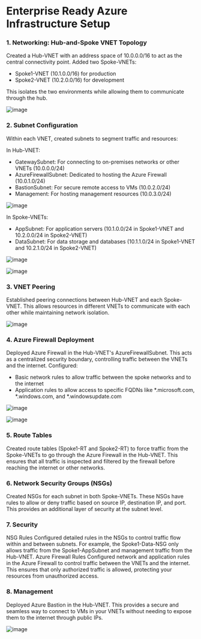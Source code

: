 # Enterprise Ready Azure Infrastructure Setup

### 1. Networking: Hub-and-Spoke VNET Topology
Created a Hub-VNET with an address space of 10.0.0.0/16 to act as the central connectivity point. Added two Spoke-VNETs:
- Spoke1-VNET (10.1.0.0/16) for production
- Spoke2-VNET (10.2.0.0/16) for development

This isolates the two environments while allowing them to communicate through the hub.

![image](https://github.com/user-attachments/assets/26eade83-27ae-401d-be4d-7f5e37d73916)


### 2. Subnet Configuration
Within each VNET, created subnets to segment traffic and resources:

In Hub-VNET:
- GatewaySubnet: For connecting to on-premises networks or other VNETs (10.0.0.0/24)
- AzureFirewallSubnet: Dedicated to hosting the Azure Firewall (10.0.1.0/24)
- BastionSubnet: For secure remote access to VMs (10.0.2.0/24)
- Management: For hosting management resources (10.0.3.0/24)



![image](https://github.com/user-attachments/assets/088789ba-413e-49c1-8470-20b96733fd30)


In Spoke-VNETs:
- AppSubnet: For application servers (10.1.0.0/24 in Spoke1-VNET and 10.2.0.0/24 in Spoke2-VNET)
- DataSubnet: For data storage and databases (10.1.1.0/24 in Spoke1-VNET and 10.2.1.0/24 in Spoke2-VNET)


![image](https://github.com/user-attachments/assets/72cf0fb5-833c-4bbf-a216-5fe499d74060)

![image](https://github.com/user-attachments/assets/9b5a0cf9-4987-4428-b85e-440eaa262361)


### 3. VNET Peering
Established peering connections between Hub-VNET and each Spoke-VNET. This allows resources in different VNETs to communicate with each other while maintaining network isolation.

![image](https://github.com/user-attachments/assets/7bbb3785-b43e-4f04-aeba-666e6c0d2da8)


### 4. Azure Firewall Deployment
Deployed Azure Firewall in the Hub-VNET's AzureFirewallSubnet. This acts as a centralized security boundary, controlling traffic between the VNETs and the internet. Configured:
- Basic network rules to allow traffic between the spoke networks and to the internet
- Application rules to allow access to specific FQDNs like *.microsoft.com, *.windows.com, and *.windowsupdate.com

![image](https://github.com/user-attachments/assets/614ce55e-42cf-4df8-979b-9047402dc56a)


![image](https://github.com/user-attachments/assets/758baa78-d58f-4071-9ea5-a462e9dd1de6)



### 5. Route Tables
Created route tables (Spoke1-RT and Spoke2-RT) to force traffic from the Spoke-VNETs to go through the Azure Firewall in the Hub-VNET. This ensures that all traffic is inspected and filtered by the firewall before reaching the internet or other networks.

### 6. Network Security Groups (NSGs)
Created NSGs for each subnet in both Spoke-VNETs. These NSGs have rules to allow or deny traffic based on source IP, destination IP, and port. This provides an additional layer of security at the subnet level.

### 7. Security

NSG Rules
Configured detailed rules in the NSGs to control traffic flow within and between subnets. For example, the Spoke1-Data-NSG only allows traffic from the Spoke1-AppSubnet and management traffic from the Hub-VNET.
Azure Firewall Rules
Configured network and application rules in the Azure Firewall to control traffic between the VNETs and the internet. This ensures that only authorized traffic is allowed, protecting your resources from unauthorized access.

### 8. Management
Deployed Azure Bastion in the Hub-VNET. This provides a secure and seamless way to connect to VMs in your VNETs without needing to expose them to the internet through public IPs.


![image](https://github.com/user-attachments/assets/834500a8-6bdb-4497-8b85-97de4b2cbebe)

